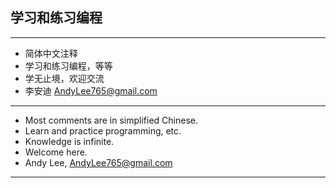 ## 学习和练习编程
----
* 简体中文注释
* 学习和练习编程，等等
* 学无止境，欢迎交流
* 李安迪 AndyLee765@gmail.com
----
* Most comments are in simplified Chinese.
* Learn and practice programming, etc.
* Knowledge is infinite.
* Welcome here.
* Andy Lee, AndyLee765@gmail.com
----

